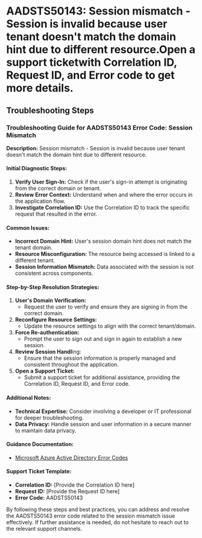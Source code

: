 # AADSTS50143: Session mismatch - Session is invalid because user tenant doesn't match the domain hint due to different resource.Open a support ticketwith Correlation ID, Request ID, and Error code to get more details.


## Troubleshooting Steps
### Troubleshooting Guide for AADSTS50143 Error Code: Session Mismatch

**Description:** Session mismatch - Session is invalid because user tenant doesn't match the domain hint due to different resource.

#### Initial Diagnostic Steps:
1. **Verify User Sign-In:** Check if the user's sign-in attempt is originating from the correct domain or tenant.
2. **Review Error Context:** Understand when and where the error occurs in the application flow.
3. **Investigate Correlation ID:** Use the Correlation ID to track the specific request that resulted in the error.

#### Common Issues:
- **Incorrect Domain Hint:** User's session domain hint does not match the tenant domain.
- **Resource Misconfiguration:** The resource being accessed is linked to a different tenant.
- **Session Information Mismatch:** Data associated with the session is not consistent across components.
  
#### Step-by-Step Resolution Strategies:
1. **User's Domain Verification:**
    - Request the user to verify and ensure they are signing in from the correct domain.
2. **Reconfigure Resource Settings:**
    - Update the resource settings to align with the correct tenant/domain.
3. **Force Re-authentication:** 
    - Prompt the user to sign out and sign in again to establish a new session.
4. **Review Session Handl**ing:
    - Ensure that the session information is properly managed and consistent throughout the application.
5. **Open a Support Ticket:**
    - Submit a support ticket for additional assistance, providing the Correlation ID, Request ID, and Error code.

#### Additional Notes:
- **Technical Expertise:** Consider involving a developer or IT professional for deeper troubleshooting.
- **Data Privacy:** Handle session and user information in a secure manner to maintain data privacy.

#### Guidance Documentation:
- [Microsoft Azure Active Directory Error Codes](https://learn.microsoft.com/en-us/azure/active-directory/develop/reference-aadsts-error-codes)

#### Support Ticket Template:
- **Correlation ID:** [Provide the Correlation ID here]
- **Request ID:** [Provide the Request ID here]
- **Error Code:** AADSTS50143

By following these steps and best practices, you can address and resolve the AADSTS50143 error code related to the session mismatch issue effectively. If further assistance is needed, do not hesitate to reach out to the relevant support channels.